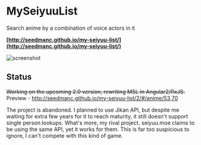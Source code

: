 # MySeiyuuList
Search anime by a combination of voice actors in it

**[http://seedmanc.github.io/my-seiyuu-list/](http://seedmanc.github.io/my-seiyuu-list/)**

![screenshot](https://i.imgur.com/v3FMvX6.png)

## Status

~~Working on the upcoming 2.0 version, rewriting MSL in Angular2/RxJS.~~
Preview -  http://seedmanc.github.io/my-seiyuu-list/2/#/anime/53,70

The project is abandoned. I planned to use Jikan API, but despite me waiting for extra few years for it to reach maturity, it still doesn't support single person lookups.
What's more, my rival project. seiyuu.moe claims to be using the same API, yet it works for them. This is far too suspicious to ignore, I can't compete with this kind of game.
